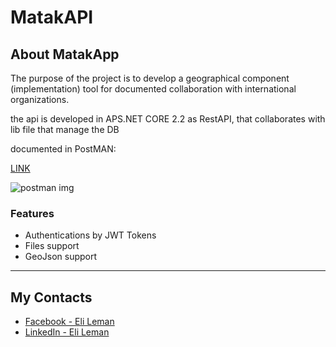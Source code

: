 # MatakAPI

## About MatakApp
The purpose of the project is to develop a geographical component
(implementation) tool for documented collaboration with international organizations.

the api is developed in APS.NET CORE 2.2 as RestAPI, that collaborates with lib file that manage the DB

documented in PostMAN:

[LINK](https://documenter.getpostman.com/view/7173606/S1LsXpsP)

![postman img](https://live.staticflickr.com/65535/48520708747_7336ac831c_m.jpg)

### Features
- Authentications by JWT Tokens 
- Files support
- GeoJson support

---

## My Contacts
- [Facebook - Eli Leman](https://www.facebook.com/eli.leman)
- [LinkedIn - Eli Leman](https://www.linkedin.com/in/liel-leman/)
